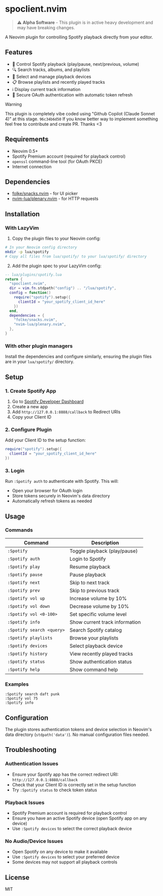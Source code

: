 # spoclient.nvim

> ⚠️ **Alpha Software** - This plugin is in active heavy development and may have breaking changes.

A Neovim plugin for controlling Spotify playback directly from your editor.

## Features

- 🎵 Control Spotify playback (play/pause, next/previous, volume)
- 🔍 Search tracks, albums, and playlists
- 📱 Select and manage playback devices
- 📋 Browse playlists and recently played tracks
- ℹ️ Display current track information
- 🔐 Secure OAuth authentication with automatic token refresh

> [!WARNING]
> This plugin is completely vibe coded using "Github Copilot (Claude Sonnet 4)" at this stage. `96c34b6d50`
> If you know better way to implement something feel free to contribute and create PR.
> Thanks <3

## Requirements

- Neovim 0.5+
- Spotify Premium account (required for playback control)
- `openssl` command-line tool (for OAuth PKCE)
- Internet connection

## Dependencies

- [folke/snacks.nvim](https://github.com/folke/snacks.nvim) - for UI picker
- [nvim-lua/plenary.nvim](https://github.com/nvim-lua/plenary.nvim) - for HTTP requests

## Installation

### With LazyVim

1. Copy the plugin files to your Neovim config:
```bash
# In your Neovim config directory
mkdir -p lua/spotify
# Copy all files from lua/spotify/ to your lua/spotify/ directory
```

2. Add the plugin spec to your LazyVim config:
```lua
-- lua/plugins/spotify.lua
return {
  "spoclient.nvim",
  dir = vim.fn.stdpath("config") .. "/lua/spotify",
  config = function()
    require("spotify").setup({
      clientId = "your_spotify_client_id_here"
    })
  end,
  dependencies = {
    "folke/snacks.nvim",
    "nvim-lua/plenary.nvim",
  },
}
```

### With other plugin managers

Install the dependencies and configure similarly, ensuring the plugin files are in your `lua/spotify/` directory.

## Setup

### 1. Create Spotify App

1. Go to [Spotify Developer Dashboard](https://developer.spotify.com/dashboard)
2. Create a new app
3. Add `http://127.0.0.1:8888/callback` to Redirect URIs
4. Copy your Client ID

### 2. Configure Plugin

Add your Client ID to the setup function:

```lua
require("spotify").setup({
  clientId = "your_spotify_client_id_here"
})
```

### 3. Login

Run `:Spotify auth` to authenticate with Spotify. This will:
- Open your browser for OAuth login
- Store tokens securely in Neovim's data directory
- Automatically refresh tokens as needed

## Usage

### Commands

| Command | Description |
|---------|-------------|
| `:Spotify` | Toggle playback (play/pause) |
| `:Spotify auth` | Login to Spotify |
| `:Spotify play` | Resume playback |
| `:Spotify pause` | Pause playback |
| `:Spotify next` | Skip to next track |
| `:Spotify prev` | Skip to previous track |
| `:Spotify vol up` | Increase volume by 10% |
| `:Spotify vol down` | Decrease volume by 10% |
| `:Spotify vol <0-100>` | Set specific volume level |
| `:Spotify info` | Show current track information |
| `:Spotify search <query>` | Search Spotify catalog |
| `:Spotify playlists` | Browse your playlists |
| `:Spotify devices` | Select playback device |
| `:Spotify history` | View recently played tracks |
| `:Spotify status` | Show authentication status |
| `:Spotify help` | Show command help |

### Examples

```vim
:Spotify search daft punk
:Spotify vol 75
:Spotify info
```

## Configuration

The plugin stores authentication tokens and device selection in Neovim's data directory (`stdpath('data')`). No manual configuration files needed.

## Troubleshooting

### Authentication Issues
- Ensure your Spotify app has the correct redirect URI: `http://127.0.0.1:8888/callback`
- Check that your Client ID is correctly set in the setup function
- Try `:Spotify status` to check token status

### Playback Issues
- Spotify Premium account is required for playback control
- Ensure you have an active Spotify device (open Spotify app on any device)
- Use `:Spotify devices` to select the correct playback device

### No Audio/Device Issues
- Open Spotify on any device to make it available
- Use `:Spotify devices` to select your preferred device
- Some devices may not support all playback controls

## License

MIT
